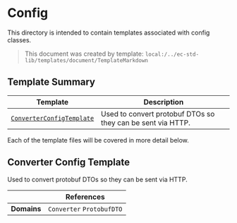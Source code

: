 [//]: # ( =====preserve===== start-Introduction ===== )
# Config

This directory is intended to contain templates associated with config classes.

[//]: # ( =====preserve===== end-Introduction ===== )

> This document was created by template: `local:/../ec-std-lib/templates/document/TemplateMarkdown`

<a name="template-summary"></a>
## Template Summary

|Template|Description|
|---|---|
| [`ConverterConfigTemplate`](#converter-config-template) | Used to convert protobuf DTOs so they can be sent via HTTP. |

Each of the template files will be covered in more detail below.

<a name="converter-config-template"></a>
## Converter Config Template

Used to convert protobuf DTOs so they can be sent via HTTP.

| |References|
|---|---|
| **Domains** |`Converter` `ProtobufDTO` |

